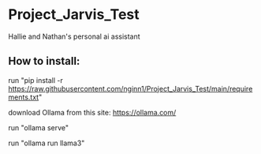 # Project_Jarvis_Test
Hallie and Nathan's personal ai assistant


## How to install: 
 run "pip install -r https://raw.githubusercontent.com/nginn1/Project_Jarvis_Test/main/requirements.txt"

 download Ollama from this site: https://ollama.com/

 run "ollama serve"
 
 run "ollama run llama3"

 
